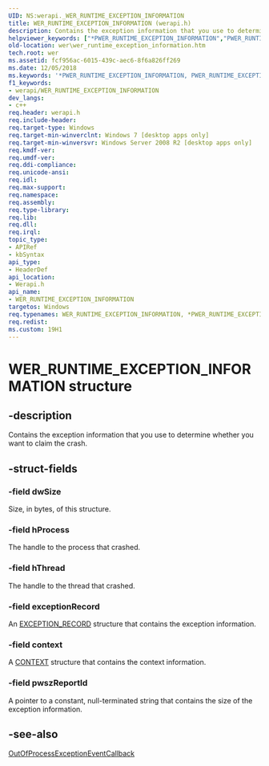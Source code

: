```yaml
---
UID: NS:werapi._WER_RUNTIME_EXCEPTION_INFORMATION
title: WER_RUNTIME_EXCEPTION_INFORMATION (werapi.h)
description: Contains the exception information that you use to determine whether you want to claim the crash.
helpviewer_keywords: ["*PWER_RUNTIME_EXCEPTION_INFORMATION","PWER_RUNTIME_EXCEPTION_INFORMATION","PWER_RUNTIME_EXCEPTION_INFORMATION structure pointer [Windows Error Reporting]","WER_RUNTIME_EXCEPTION_INFORMATION","WER_RUNTIME_EXCEPTION_INFORMATION structure [Windows Error Reporting]","wer.wer_runtime_exception_information","werapi/PWER_RUNTIME_EXCEPTION_INFORMATION","werapi/WER_RUNTIME_EXCEPTION_INFORMATION"]
old-location: wer\wer_runtime_exception_information.htm
tech.root: wer
ms.assetid: fcf956ac-6015-439c-aec6-8f6a826ff269
ms.date: 12/05/2018
ms.keywords: '*PWER_RUNTIME_EXCEPTION_INFORMATION, PWER_RUNTIME_EXCEPTION_INFORMATION, PWER_RUNTIME_EXCEPTION_INFORMATION structure pointer [Windows Error Reporting], WER_RUNTIME_EXCEPTION_INFORMATION, WER_RUNTIME_EXCEPTION_INFORMATION structure [Windows Error Reporting], wer.wer_runtime_exception_information, werapi/PWER_RUNTIME_EXCEPTION_INFORMATION, werapi/WER_RUNTIME_EXCEPTION_INFORMATION'
f1_keywords:
- werapi/WER_RUNTIME_EXCEPTION_INFORMATION
dev_langs:
- c++
req.header: werapi.h
req.include-header: 
req.target-type: Windows
req.target-min-winverclnt: Windows 7 [desktop apps only]
req.target-min-winversvr: Windows Server 2008 R2 [desktop apps only]
req.kmdf-ver: 
req.umdf-ver: 
req.ddi-compliance: 
req.unicode-ansi: 
req.idl: 
req.max-support: 
req.namespace: 
req.assembly: 
req.type-library: 
req.lib: 
req.dll: 
req.irql: 
topic_type:
- APIRef
- kbSyntax
api_type:
- HeaderDef
api_location:
- Werapi.h
api_name:
- WER_RUNTIME_EXCEPTION_INFORMATION
targetos: Windows
req.typenames: WER_RUNTIME_EXCEPTION_INFORMATION, *PWER_RUNTIME_EXCEPTION_INFORMATION
req.redist: 
ms.custom: 19H1
---
```


# WER_RUNTIME_EXCEPTION_INFORMATION structure


## -description


Contains the exception information that you use to determine whether you want to claim the crash.


## -struct-fields




### -field dwSize

Size, in bytes, of this structure.


### -field hProcess

The handle to the process that crashed.


### -field hThread

The handle to the thread that crashed.


### -field exceptionRecord

An <a href="https://docs.microsoft.com/windows/desktop/api/winnt/ns-winnt-exception_record">EXCEPTION_RECORD</a> structure that contains the exception information.


### -field context

A <a href="https://docs.microsoft.com/windows/desktop/api/winnt/ns-winnt-arm64_nt_context">CONTEXT</a> structure that contains the context information.


### -field pwszReportId

A pointer to a constant, null-terminated string that contains the size of the exception information.


## -see-also




<a href="https://docs.microsoft.com/windows/desktop/api/werapi/nc-werapi-pfn_wer_runtime_exception_event">OutOfProcessExceptionEventCallback</a>
 

 

